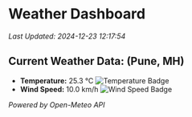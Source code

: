 
# Weather Dashboard

_Last Updated: 2024-12-23 12:17:54_

## Current Weather Data: (Pune, MH)
- **Temperature:** 25.3 °C ![Temperature Badge](https://img.shields.io/badge/Temperature-Medium%20Temp-green)
- **Wind Speed:** 10.0 km/h ![Wind Speed Badge](https://img.shields.io/badge/Wind%20Speed-Low%20Wind-blue)

*Powered by Open-Meteo API*
